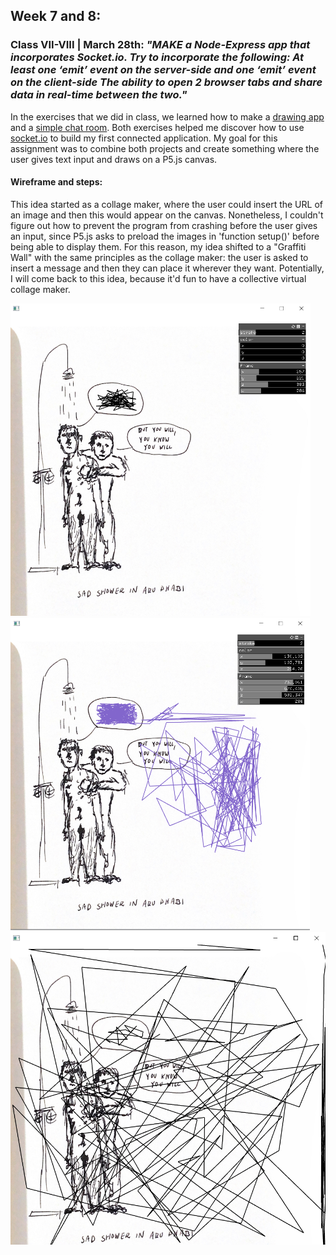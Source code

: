 
## Week 7 and 8:

### Class VII-VIII | March 28th: _"MAKE a Node-Express app that incorporates Socket.io. Try to incorporate the following: At least one ‘emit’ event on the server-side and one ‘emit’ event on the client-side The ability to open 2 browser tabs and share data in real-time between the two."_

In the exercises that we did in class, we learned how to make a [drawing app](https://github.com/MathuraMG/ConnectionsLabSpring22/tree/master/Week_8_Sockets) and a [simple chat room](https://github.com/MathuraMG/ConnectionsLabSpring22/tree/master/Week_9_Sockets). Both exercises helped me discover how to use [socket.io](https://socket.io/docs/v4/) to build my first connected application. My goal for this assignment was to combine both projects and create something where the user gives text input and draws on a P5.js canvas.


#### Wireframe and steps:

This idea started as a collage maker, where the user could insert the URL of an image and then this would appear on the canvas. Nonetheless, I couldn't figure out how to prevent the program from crashing before the user gives an input, since P5.js asks to preload the images in 'function setup()' before being able to display them. For this reason, my idea shifted to a "Graffiti Wall" with the same principles as the collage maker: the user is asked to insert a message and then they can place it wherever they want. Potentially, I will come back to this idea, because it'd fun to have a collective virtual collage maker.

<img src="test1.png" height ="500" /> <img src="test2.png" height ="500" /> <img src="test3.png" height ="500" />

